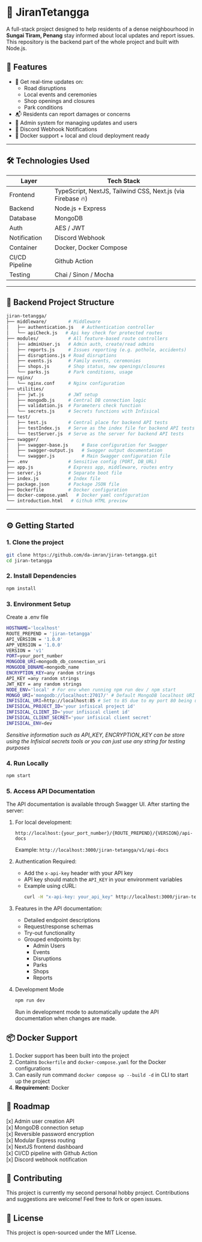 # 🏡 JiranTetangga

A full-stack project designed to help residents of a dense neighbourhood in **Sungai Tiram, Penang** stay informed about local updates and report issues. This repository is the backend part of the whole project and built with Node.js.

## 🚀 Features

- 📢 Get real-time updates on:
  - Road disruptions
  - Local events and ceremonies
  - Shop openings and closures
  - Park conditions
- 📬 Residents can report damages or concerns
- 🧠 Admin system for managing updates and users
- 🤖 Discord Webhook Notifications
- 🐳 Docker support + local and cloud deployment ready

---

## 🛠️ Technologies Used

| Layer        | Tech Stack           |
|--------------|----------------------|
| Frontend     | TypeScript, NextJS, Tailwind CSS, Next.js (via Firebase 🔥)   |
| Backend      | Node.js + Express    |
| Database     | MongoDB              |
| Auth         | AES / JWT |
| Notification | Discord Webhook	|
| Container    | Docker, Docker Compose |
| CI/CD Pipeline  | Github Action     |
| Testing      | Chai / Sinon / Mocha	|

---

## 📂 Backend Project Structure
```bash
jiran-tetangga/
├── middleware/        # Middleware
│   ├── authentication.js   # Authentication controller
│   └── apiCheck.js   # Api key check for protected routes
├── modules/           # All feature-based route controllers
│   ├── adminUser.js   # Admin auth, create/read admins
│   ├── reports.js     # Issues reporting (e.g. pothole, accidents)
│   ├── disruptions.js # Road disruptions
│   ├── events.js      # Family events, ceremonies
│   ├── shops.js       # Shop status, new openings/closures
│   └── parks.js       # Park conditions, usage
├── nginx/
│   └── nginx.conf     # Nginx configuration
├── utilities/
│   ├── jwt.js         # JWT setup
│   ├── mongodb.js     # Central DB connection logic
│   ├── validation.js  # Parameters check function
│   └── secrets.js     # Secrets functions with Infisical
├── test/
│   ├── test.js        # Central place for backend API tests
│   ├── testIndex.js   # Serve as the index file for backend API tests
│   └── testServer.js  # Serve as the server for backend API tests
├── swagger/
│   ├── swagger-base.js     # Base configuration for Swagger
│   ├── swagger-output.js   # Swagger output documentation
│   └── swagger.js          # Main Swagger configuration file
├── .env               # Sensitive config (PORT, DB_URL)
├── app.js             # Express app, middleware, routes entry
├── server.js          # Separate boot file
├── index.js           # Index file
├── package.json       # Package JSON file
├── Dockerfile         # Docker configuration
├── docker-compose.yaml   # Docker yaml configuration
└── introduction.html   # Github HTML preview
```

---

## ⚙️ Getting Started

### 1. Clone the project

```bash
git clone https://github.com/da-imran/jiran-tetangga.git
cd jiran-tetangga
```

### 2. Install Dependencies
```bash
npm install
```

### 3. Environment Setup
Create a .env file
```bash
HOSTNAME='localhost'
ROUTE_PREPEND = 'jiran-tetangga'
API_VERSION = '1.0.0'
APP_VERSION = '1.0.0'
VERSION = 'v1'
PORT=your_port_number
MONGODB_URI=mongodb_db_connection_uri
MONGODB_DBNAME=mongodb_name
ENCRYPTION_KEY=any random strings
API_KEY =any random strings
JWT_KEY = any random strings
NODE_ENV='local' # For env when running npm run dev / npm start
MONGO_URI='mongodb://localhost:27017/' # Default MongoDB localhost URI
INFISICAL_URI=http://localhost:85 # Set to 85 due to my port 80 being used
INFISICAL_PROJECT_ID='your infisical project id'
INFISICAL_CLIENT_ID='your infisical client id'
INFISICAL_CLIENT_SECRET='your infisical client secret'
INFISICAL_ENV=dev
```
<i>Sensitive information such as API_KEY, ENCRYPTION_KEY can be store using the Infisical secrets tools or you can just use any string for testing purposes</i>

### 4. Run Locally
```bash
npm start
```

### 5. Access API Documentation
The API documentation is available through Swagger UI. After starting the server:

1. For local development:
   ```
   http://localhost:{your_port_number}/{ROUTE_PREPEND}/{VERSION}/api-docs
   ```
   Example: `http://localhost:3000/jiran-tetangga/v1/api-docs`

2. Authentication Required:
   - Add the `x-api-key` header with your API key
   - API key should match the `API_KEY` in your environment variables
   - Example using cURL:
     ```bash
     curl -H "x-api-key: your_api_key" http://localhost:3000/jiran-tetangga/v1/api-docs
     ```

2. Features in the API documentation:
   - Detailed endpoint descriptions
   - Request/response schemas
   - Try-out functionality
   - Grouped endpoints by:
     - Admin Users
     - Events
     - Disruptions
     - Parks
     - Shops
     - Reports

3. Development Mode
   ```bash
   npm run dev
   ```
   Run in development mode to automatically update the API documentation when changes are made.

## 📦 Docker Support 
1.  Docker support has been built into the project
2.  Contains `Dockerfile` and `docker-compose.yaml` for the Docker configurations
3.  Can easily run command `docker compose up --build -d` in CLI to start up the project
4.  **Requirement:** Docker

## 📌 Roadmap 
[x] Admin user creation API </br>
[x] MongoDB connection setup </br>
[x] Reversible password encryption </br>
[x] Modular Express routing </br>
[x] NextJS frontend dashboard </br>
[x] CI/CD pipeline with Github Action </br>
[x] Discord webhook notification </br>

## 🤝 Contributing
This project is currently my second personal hobby project. Contributions and suggestions are welcome! Feel free to fork or open issues.

## 📜 License
This project is open-sourced under the MIT License.
